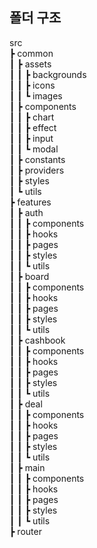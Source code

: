 ## 폴더 구조
src  
 ┣ common  
 ┃ ┣ assets  
 ┃ ┃ ┣ backgrounds  
 ┃ ┃ ┣ icons  
 ┃ ┃ ┗ images  
 ┃ ┣ components  
 ┃ ┃ ┣ chart  
 ┃ ┃ ┣ effect  
 ┃ ┃ ┣ input  
 ┃ ┃ ┗ modal  
 ┃ ┣ constants  
 ┃ ┣ providers  
 ┃ ┣ styles  
 ┃ ┗ utils  
 ┣ features  
 ┃ ┣ auth  
 ┃ ┃ ┣ components  
 ┃ ┃ ┣ hooks  
 ┃ ┃ ┣ pages  
 ┃ ┃ ┣ styles  
 ┃ ┃ ┗ utils  
 ┃ ┣ board  
 ┃ ┃ ┣ components  
 ┃ ┃ ┣ hooks  
 ┃ ┃ ┣ pages  
 ┃ ┃ ┣ styles  
 ┃ ┃ ┗ utils  
 ┃ ┣ cashbook  
 ┃ ┃ ┣ components  
 ┃ ┃ ┣ hooks  
 ┃ ┃ ┣ pages  
 ┃ ┃ ┣ styles  
 ┃ ┃ ┗ utils  
 ┃ ┣ deal  
 ┃ ┃ ┣ components  
 ┃ ┃ ┣ hooks  
 ┃ ┃ ┣ pages  
 ┃ ┃ ┣ styles  
 ┃ ┃ ┗ utils  
 ┃ ┣ main  
 ┃ ┃ ┣ components  
 ┃ ┃ ┣ hooks  
 ┃ ┃ ┣ pages  
 ┃ ┃ ┣ styles  
 ┃ ┃ ┗ utils  
 ┣ router
